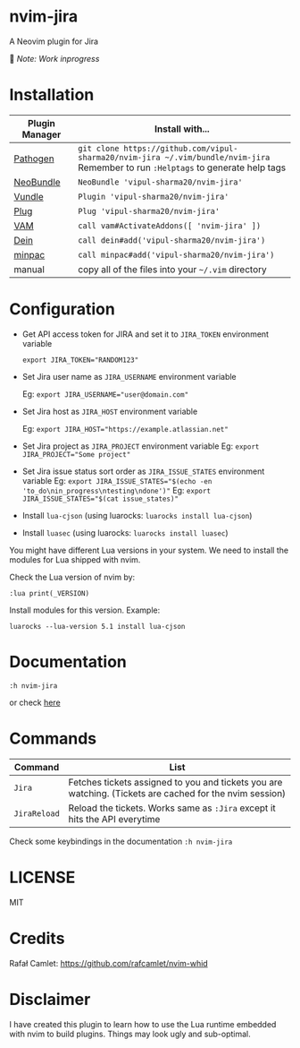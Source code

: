 # nvim-jira

A Neovim plugin for Jira

🚧 *Note: Work inprogress*

Installation
============

| Plugin Manager | Install with... |
| ------------- | ------------- |
| [Pathogen][1] | `git clone https://github.com/vipul-sharma20/nvim-jira ~/.vim/bundle/nvim-jira`<br/>Remember to run `:Helptags` to generate help tags |
| [NeoBundle][2] | `NeoBundle 'vipul-sharma20/nvim-jira'` |
| [Vundle][3] | `Plugin 'vipul-sharma20/nvim-jira'` |
| [Plug][4] | `Plug 'vipul-sharma20/nvim-jira'` |
| [VAM][5] | `call vam#ActivateAddons([ 'nvim-jira' ])` |
| [Dein][6] | `call dein#add('vipul-sharma20/nvim-jira')` |
| [minpac][7] | `call minpac#add('vipul-sharma20/nvim-jira')` |
| manual | copy all of the files into your `~/.vim` directory |

# Configuration

* Get API access token for JIRA and set it to `JIRA_TOKEN` environment
  variable

  `export JIRA_TOKEN="RANDOM123"`

* Set Jira user name as `JIRA_USERNAME` environment variable

  Eg: `export JIRA_USERNAME="user@domain.com"`

* Set Jira host as `JIRA_HOST` environment variable

  Eg: `export JIRA_HOST="https://example.atlassian.net"`

* Set Jira project as `JIRA_PROJECT` environment variable
  Eg: `export JIRA_PROJECT="Some project"`

* Set Jira issue status sort order as `JIRA_ISSUE_STATES` environment variable
  Eg: `export JIRA_ISSUE_STATES="$(echo -en 'to_do\nin_progress\ntesting\ndone')"`
  Eg: `export JIRA_ISSUE_STATES="$(cat issue_states)"`

* Install `lua-cjson` (using luarocks: `luarocks install lua-cjson`)
* Install `luasec` (using luarocks: `luarocks install luasec`)

You might have different Lua versions in your system. We need to install the
modules for Lua shipped with nvim.

Check the Lua version of nvim by:

`:lua print(_VERSION)`

Install modules for this version. Example:

`luarocks --lua-version 5.1 install lua-cjson`

# Documentation

`:h nvim-jira`

or check [here][0]

# Commands

| Command              | List                                                                                                    |
| ---                  | ---                                                                                                     |
| `Jira`               | Fetches tickets assigned to you and tickets you are watching. (Tickets are cached for the nvim session) |
| `JiraReload`         | Reload the tickets. Works same as `:Jira` except it hits the API everytime                              |

Check some keybindings in the documentation `:h nvim-jira`

# LICENSE

MIT

# Credits

Rafał Camlet: https://github.com/rafcamlet/nvim-whid

# Disclaimer

I have created this plugin to learn how to use the Lua runtime embedded with
nvim to build plugins.  Things may look ugly and sub-optimal.


[0]: https://github.com/vipul-sharma20/nvim-jira/tree/master/doc/nvim-jira.txt
[1]: https://github.com/tpope/vim-pathogen
[2]: https://github.com/Shougo/neobundle.vim
[3]: https://github.com/VundleVim/Vundle.vim
[4]: https://github.com/junegunn/vim-plug
[5]: https://github.com/MarcWeber/vim-addon-manager
[6]: https://github.com/Shougo/dein.vim
[7]: https://github.com/k-takata/minpac/

